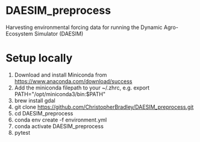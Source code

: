 # DAESIM_preprocess
Harvesting environmental forcing data for running the Dynamic Agro-Ecosystem Simulator (DAESIM)


# Setup locally
1. Download and install Miniconda from https://www.anaconda.com/download/success
2. Add the miniconda filepath to your ~/.zhrc, e.g. export PATH="/opt/miniconda3/bin:$PATH" 
3. brew install gdal
4. git clone https://github.com/ChristopherBradley/DAESIM_preprocess.git
5. cd DAESIM_preprocess
6. conda env create -f environment.yml
7. conda activate DAESIM_preprocess
8. pytest